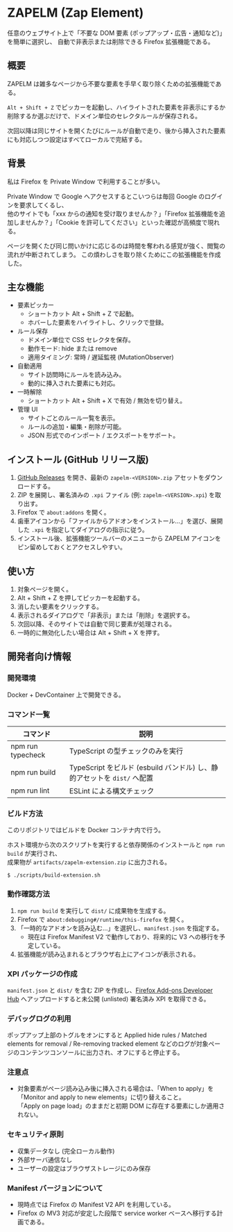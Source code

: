 # ZAPELM (Zap Element)

任意のウェブサイト上で「不要な DOM 要素 (ポップアップ・広告・通知など)」を簡単に選択し、
自動で非表示または削除できる Firefox 拡張機能である。

## 概要

ZAPELM は雑多なページから不要な要素を手早く取り除くための拡張機能である。

`Alt + Shift + Z` でピッカーを起動し、ハイライトされた要素を非表示にするか削除するか選ぶだけで、ドメイン単位のセレクタルールが保存される。

次回以降は同じサイトを開くたびにルールが自動で走り、後から挿入された要素にも対応しつつ設定はすべてローカルで完結する。

## 背景

私は Firefox を Private Window で利用することが多い。

Private Window で Google へアクセスするとこいつらは毎回 Google のログインを要求してくるし、  
他のサイトでも「xxx からの通知を受け取りませんか？」「Firefox 拡張機能を追加しませんか？」「Cookie を許可してください」といった確認が高頻度で現れる。

ページを開くたび同じ問いかけに応じるのは時間を奪われる感覚が強く、閲覧の流れが中断されてしまう。
この煩わしさを取り除くためにこの拡張機能を作成した。

## 主な機能

-   要素ピッカー
    -   ショートカット Alt + Shift + Z で起動。
    -   ホバーした要素をハイライトし、クリックで登録。
-   ルール保存
    -   ドメイン単位で CSS セレクタを保存。
    -   動作モード: hide または remove
    -   適用タイミング: 常時 / 遅延監視 (MutationObserver)
-   自動適用
    -   サイト訪問時にルールを読み込み。
    -   動的に挿入された要素にも対応。
-   一時解除
    -   ショートカット Alt + Shift + X で有効 / 無効を切り替え。
-   管理 UI
    -   サイトごとのルール一覧を表示。
    -   ルールの追加・編集・削除が可能。
    -   JSON 形式でのインポート / エクスポートをサポート。

## インストール (GitHub リリース版)

1. [GitHub Releases](https://github.com/niumlaque/zapelm/releases) を開き、最新の `zapelm-<VERSION>.zip` アセットをダウンロードする。
2. ZIP を展開し、署名済みの `.xpi` ファイル (例: `zapelm-<VERSION>.xpi`) を取り出す。
3. Firefox で `about:addons` を開く。
4. 歯車アイコンから「ファイルからアドオンをインストール…」を選び、展開した `.xpi` を指定してダイアログの指示に従う。
5. インストール後、拡張機能ツールバーのメニューから ZAPELM アイコンをピン留めしておくとアクセスしやすい。

## 使い方

1. 対象ページを開く。
2. Alt + Shift + Z を押してピッカーを起動する。
3. 消したい要素をクリックする。
4. 表示されるダイアログで「非表示」または「削除」を選択する。
5. 次回以降、そのサイトでは自動で同じ要素が処理される。
6. 一時的に無効化したい場合は Alt + Shift + X を押す。

## 開発者向け情報

### 開発環境

Docker + DevContainer 上で開発できる。

### コマンド一覧

| コマンド          | 説明                                                                     |
| ----------------- | ------------------------------------------------------------------------ |
| npm run typecheck | TypeScript の型チェックのみを実行                                        |
| npm run build     | TypeScript をビルド (esbuild バンドル) し、静的アセットを `dist/` へ配置 |
| npm run lint      | ESLint による構文チェック                                                |

### ビルド方法

このリポジトリではビルドを Docker コンテナ内で行う。

ホスト環境から次のスクリプトを実行すると依存関係のインストールと `npm run build` が実行され、  
成果物が `artifacts/zapelm-extension.zip` に出力される。

```
$ ./scripts/build-extension.sh
```

### 動作確認方法

1. `npm run build` を実行して `dist/` に成果物を生成する。
2. Firefox で `about:debugging#/runtime/this-firefox` を開く。
3. 「一時的なアドオンを読み込む…」を選択し、`manifest.json` を指定する。
    - 現在は Firefox Manifest V2 で動作しており、将来的に V3 への移行を予定している。
4. 拡張機能が読み込まれるとブラウザ右上にアイコンが表示される。

### XPI パッケージの作成

`manifest.json` と `dist/` を含む ZIP を作成し、[Firefox Add-ons Developer Hub](https://addons.mozilla.org/developers/) へアップロードすると未公開 (unlisted) 署名済み XPI を取得できる。

### デバッグログの利用

ポップアップ上部のトグルをオンにすると Applied hide rules / Matched elements for removal / Re-removing tracked element などのログが対象ページのコンテンツコンソールに出力され、オフにすると停止する。

### 注意点

-   対象要素がページ読み込み後に挿入される場合は、「When to apply」を「Monitor and apply to new elements」に切り替えること。  
    「Apply on page load」のままだと初期 DOM に存在する要素にしか適用されない。

### セキュリティ原則

-   収集データなし (完全ローカル動作)
-   外部サーバ通信なし
-   ユーザーの設定はブラウザストレージにのみ保存

### Manifest バージョンについて

-   現時点では Firefox の Manifest V2 API を利用している。
-   Firefox の MV3 対応が安定した段階で service worker ベースへ移行する計画である。

